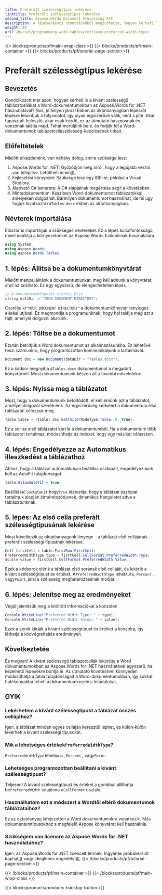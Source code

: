 ```yaml
---
title: Preferált szélességtípus lekérése
linktitle: Preferált szélességtípus lekérése
second_title: Aspose.Words Document Processing API
description: A lépésenkénti útmutatónkból megtudhatja, hogyan kérheti le a kívánt szélességű táblázatcellák Word-dokumentumokban az Aspose.Words for .NET használatával.
weight: 10
url: /hu/net/programming-with-tables/retrieve-preferred-width-type/
---
```


{{< blocks/products/pf/main-wrap-class >}}
{{< blocks/products/pf/main-container >}}
{{< blocks/products/pf/tutorial-page-section >}}

# Preferált szélességtípus lekérése

## Bevezetés

Gondolkozott már azon, hogyan kérheti le a kívánt szélességű táblázatcellákat a Word-dokumentumokban az Aspose.Words for .NET használatával? Nos, jó helyen jársz! Ebben az oktatóanyagban lépésről lépésre lebontjuk a folyamatot, így olyan egyszerűvé válik, mint a pite. Akár tapasztalt fejlesztő, akár csak kezdő, ez az útmutató hasznosnak és vonzónak találja majd. Tehát merüljünk bele, és fedjük fel a Word-dokumentumok táblázatcellaszélesség-kezelésének titkait.

## Előfeltételek

Mielőtt elkezdenénk, van néhány dolog, amire szüksége lesz:

1.  Aspose.Words for .NET: Győződjön meg arról, hogy a legújabb verzió van telepítve. Letöltheti innen[itt](https://releases.aspose.com/words/net/).
2. Fejlesztési környezet: Szüksége lesz egy IDE-re, például a Visual Studiora.
3. Alapvető C# ismerete: A C# alapjainak megértése segít a követésben.
4.  Mintadokumentum: Készítsen Word-dokumentumot táblázatokkal, amelyeken dolgozhat. Bármilyen dokumentumot használhat, de mi úgy fogjuk hivatkozni rá`Tables.docx` ebben az oktatóanyagban.

## Névterek importálása

Először is importáljuk a szükséges névtereket. Ez a lépés kulcsfontosságú, mivel beállítja a környezetünket az Aspose.Words funkcióinak használatára.

```csharp
using System;
using Aspose.Words;
using Aspose.Words.Tables;
```

## 1. lépés: Állítsa be a dokumentumkönyvtárat

Mielőtt manipulálnánk a dokumentumunkat, meg kell adnunk a könyvtárat, ahol az található. Ez egy egyszerű, de elengedhetetlen lépés.

```csharp
// A dokumentumkönyvtár elérési útja
string dataDir = "YOUR DOCUMENT DIRECTORY";
```

 Cserélje ki`"YOUR DOCUMENT DIRECTORY"` a dokumentumkönyvtár tényleges elérési útjával. Ez megmondja a programunknak, hogy hol találja meg azt a fájlt, amellyel dolgozni akarunk.

## 2. lépés: Töltse be a dokumentumot

Ezután betöltjük a Word dokumentumot az alkalmazásunkba. Ez lehetővé teszi számunkra, hogy programozottan kommunikáljunk a tartalmával.

```csharp
Document doc = new Document(dataDir + "Tables.docx");
```

 Ez a kódsor megnyitja a`Tables.docx` dokumentumot a megadott könyvtárból. Most dokumentumunk készen áll a további műveletekre.

## 3. lépés: Nyissa meg a táblázatot

Most, hogy a dokumentumunk betöltődött, el kell érnünk azt a táblázatot, amellyel dolgozni szeretnénk. Az egyszerűség kedvéért a dokumentum első táblázatát célozzuk meg.

```csharp
Table table = (Table) doc.GetChild(NodeType.Table, 0, true);
```

Ez a sor az első táblázatot kéri le a dokumentumból. Ha a dokumentum több táblázatot tartalmaz, módosíthatja az indexet, hogy egy másikat válasszon.

## 4. lépés: Engedélyezze az Automatikus illeszkedést a táblázathoz

Ahhoz, hogy a táblázat automatikusan beállítsa oszlopait, engedélyeznünk kell az AutoFit tulajdonságot.

```csharp
table.AllowAutoFit = true;
```

 Beállítás`AllowAutoFit` hogy`true` biztosítja, hogy a táblázat oszlopai tartalmuk alapján átméreteződjenek, dinamikus hangulatot adva a táblázatunknak.

## 5. lépés: Az első cella preferált szélességtípusának lekérése

Most következik az oktatóanyagunk lényege – a táblázat első cellájának preferált szélességi típusának lekérése.

```csharp
Cell firstCell = table.FirstRow.FirstCell;
PreferredWidthType type = firstCell.CellFormat.PreferredWidth.Type;
double value = firstCell.CellFormat.PreferredWidth.Value;
```

 Ezek a kódsorok elérik a táblázat első sorának első celláját, és lekérik a kívánt szélességtípust és értéket. A`PreferredWidthType` lehet`Auto`, `Percent` , vagy`Point`, jelzi a szélesség meghatározásának módját.

## 6. lépés: Jelenítse meg az eredményeket

Végül jelenítsük meg a letöltött információkat a konzolon.

```csharp
Console.WriteLine("Preferred Width Type: " + type);
Console.WriteLine("Preferred Width Value: " + value);
```

Ezek a sorok kiírják a kívánt szélességtípust és értéket a konzolra, így láthatja a kódvégrehajtás eredményeit.

## Következtetés

És megvan! A kívánt szélességű táblázatcellák lekérése a Word dokumentumokban az Aspose.Words for .NET használatával egyszerű, ha kezelhető lépésekre bontja le. Az útmutató követésével könnyedén módosíthatja a tábla tulajdonságait a Word-dokumentumokban, így sokkal hatékonyabbá teheti a dokumentumkezelési feladatokat.

## GYIK

### Lekérhetem a kívánt szélességtípust a táblázat összes cellájához?

Igen, a táblázat minden egyes celláján keresztül léphet, és külön-külön lekérheti a kívánt szélességi típusokat.

###  Mik a lehetséges értékek`PreferredWidthType`?

`PreferredWidthType` lehet`Auto`, `Percent` , vagy`Point`.

### Lehetséges programozottan beállítani a kívánt szélességtípust?

 Teljesen! A kívánt szélességtípust és értéket a gombbal állíthatja be`PreferredWidth` tulajdona a`CellFormat` osztály.

### Használhatom ezt a módszert a Wordtől eltérő dokumentumok táblázataihoz?

Ez az oktatóanyag kifejezetten a Word dokumentumokra vonatkozik. Más dokumentumtípusokhoz a megfelelő Aspose könyvtárat kell használnia.

### Szükségem van licencre az Aspose.Words for .NET használatához?

 Igen, az Aspose.Words for .NET licencelt termék. Ingyenes próbaverziót kaphat[itt](https://releases.aspose.com/) vagy ideiglenes engedélyt[itt](https://purchase.aspose.com/temporary-license/).
{{< /blocks/products/pf/tutorial-page-section >}}

{{< /blocks/products/pf/main-container >}}
{{< /blocks/products/pf/main-wrap-class >}}

{{< blocks/products/products-backtop-button >}}

